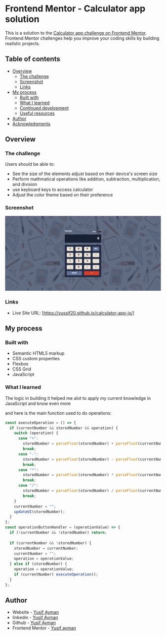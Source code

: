 # Frontend Mentor - Calculator app solution

This is a solution to the [Calculator app challenge on Frontend Mentor](https://www.frontendmentor.io/challenges/calculator-app-9lteq5N29). Frontend Mentor challenges help you improve your coding skills by building realistic projects.

## Table of contents

- [Overview](#overview)
  - [The challenge](#the-challenge)
  - [Screenshot](#screenshot)
  - [Links](#links)
- [My process](#my-process)
  - [Built with](#built-with)
  - [What I learned](#what-i-learned)
  - [Continued development](#continued-development)
  - [Useful resources](#useful-resources)
- [Author](#author)
- [Acknowledgments](#acknowledgments)

## Overview

### The challenge

Users should be able to:

- See the size of the elements adjust based on their device's screen size
- Perform mathmatical operations like addition, subtraction, multiplication, and division
- use keyboard keys to access calculator
- Adjust the color theme based on their preference

### Screenshot

![](./calculator.png)

### Links

- Live Site URL: [https://yussif20.github.io/calculator-app-js/]

## My process

### Built with

- Semantic HTML5 markup
- CSS custom properties
- Flexbox
- CSS Grid
- JavaScript

### What I learned

The logic in building it helped me alot to apply my current knowledge in JavaScript and know even more

and here is the main function used to do operations:

```js
const executeOperation = () => {
  if (currentNumber && storedNumber && operation) {
    switch (operation) {
      case "+":
        storedNumber = parseFloat(storedNumber) + parseFloat(currentNumber);
        break;
      case "-":
        storedNumber = parseFloat(storedNumber) - parseFloat(currentNumber);
        break;
      case "*":
        storedNumber = parseFloat(storedNumber) * parseFloat(currentNumber);
        break;
      case "/":
        storedNumber = parseFloat(storedNumber) / parseFloat(currentNumber);
        break;
    }
    currentNumber = "";
    updateUI(storedNumber);
  }
};
const operationButtonHandler = (operationValue) => {
  if (!currentNumber && !storedNumber) return;

  if (currentNumber && !storedNumber) {
    storedNumber = currentNumber;
    currentNumber = "";
    operation = operationValue;
  } else if (storedNumber) {
    operation = operationValue;
    if (currentNumber) executeOperation();
  }
};
```

## Author

- Website - [Yusif Ayman](https://yussif20.github.io/main-portfolio/)
- linkedin - [Yusif Ayman](https://www.linkedin.com/in/yussif-ayman/)
- Github - [Yusif Ayman](https://github.com/Yussif20)
- Frontend Mentor - [Yusif ayman](https://www.frontendmentor.io/profile/Yussif20)
